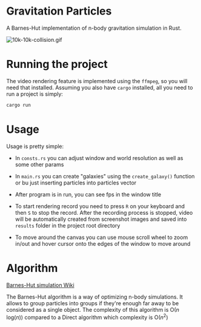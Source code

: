 # Gravitation Particles

A Barnes-Hut implementation of n-body gravitation simulation in Rust.

![10k-10k-collision.gif](https://pouch.jumpshare.com/preview/jZH5DGnCVFlkFavStCN4MZWCKkp3HSKV5itS28fJymzn2henNeWucpWbDD2ZcjVSO6XKokgXcLmeALyAtoE2KEtiBgrtp_FH2CgQnRQrykU)

# Running the project

The video rendering feature is implemented using the `ffmpeg`, so you will need that installed. Assuming you also have `cargo` installed, all you need to run a project is simply:

```bash
cargo run
```

# Usage

Usage is pretty simple:

- In `consts.rs` you can adjust window and world resolution as well as some other params

- In `main.rs` you can create "galaxies" using the `create_galaxy()` function or bu just inserting particles into particles vector

- After program is in run, you can see fps in the window title

- To start rendering record you need to press `R` on your keyboard and then `S` to stop the record. After the recording process is stopped, video will be automatically created from screenshot images and saved into `results` folder in the project root directory

- To move around the canvas you can use mouse scroll wheel to zoom in/out and hover cursor onto the edges of the window to move around

# Algorithm

[Barnes-Hut simulation Wiki](https://en.wikipedia.org/wiki/Barnes%E2%80%93Hut_simulation)

The Barnes-Hut algorithm is a way of optimizing n-body simulations. It allows to group particles into groups if they're enough far away to be considered as a single object. The complexity of this algorithm is O(_n_ log(_n_)) compared to a Direct algorithm which complexity is O(_n_<sup>2</sup>)

